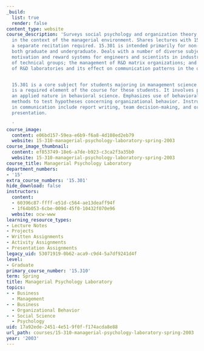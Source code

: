 ```yaml
---
_build:
  list: true
  render: false
content_type: website
course_description: 'Surveys social psychology and organization theory interpreted
  in the context of the managerial environment. Shares lectures with 15.301, with
  a separate recitation required. 15.301 is intended primarily for non-Sloan students,
  both graduate and undergraduate. Deals with a number of diverse subjects, including
  motivation and reward systems for engineers and scientists in industry; the aging
  of technical groups; the management of R&D matrix organizations; and the architecture
  of R&D laboratories and its effect on communication patterns in the organization.


  15.301 is a core subject for students majoring in management science. A laboratory
  is a required element of the course for these students. It involves projects of
  an applied nature in behavioral science. Emphasizes use of behavioral science research
  methods to test hypotheses concerning organizational behavior. Instruction and practice
  in communication include report writing, team decision-making, and oral and visual
  presentation.

  '
course_image:
  content: e06bd157-59ea-e6b9-f6a8-4d108ed2eb79
  website: 15-310-managerial-psychology-laboratory-spring-2003
course_image_thumbnail:
  content: ef853749-18e6-a7de-b923-c3ca2f3a35b0
  website: 15-310-managerial-psychology-laboratory-spring-2003
course_title: Managerial Psychology Laboratory
department_numbers:
- '15'
extra_course_numbers: '15.301'
hide_download: false
instructors:
  content:
  - 60396c87-ffff-e51d-c564-ae13deaff94f
  - 1f64b053-6cbe-009d-45f0-10432f070e96
  website: ocw-www
learning_resource_types:
- Lecture Notes
- Projects
- Written Assignments
- Activity Assignments
- Presentation Assignments
legacy_uid: 53071919-0b62-aca9-c9d4-5a7df9241d4f
level:
- Graduate
primary_course_number: '15.310'
term: Spring
title: Managerial Psychology Laboratory
topics:
- - Business
  - Management
- - Business
  - Organizational Behavior
- - Social Science
  - Psychology
uid: 17a92ede-2451-4e51-9f0f-f174acda8e88
url_path: courses/15-310-managerial-psychology-laboratory-spring-2003
year: '2003'
---
```

